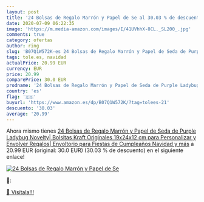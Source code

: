 ```yaml
---
layout: post
title: '24 Bolsas de Regalo Marrón y Papel de Se al 30.03 % de descuento'
date: 2020-07-09 06:22:35
image: 'https://m.media-amazon.com/images/I/41UVhhX-8CL._SL200_.jpg'
comments: true
category: ofertas
author: ring
slug: 'B07Q1W572K-es 24 Bolsas de Regalo Marrón y Papel de Seda de Purple...'
tags: tole.es, navidad
actualPrice: 20.99 EUR
currency: EUR
price: 20.99
comparePrice: 30.0 EUR
prodname: '24 Bolsas de Regalo Marrón y Papel de Seda de Purple Ladybug Novelty| Bolsitas Kraft Originales 19x24x12 cm para Personalizar y Envolver Regalos| Envoltorio para Fiestas de Cumpleaños  Navidad y más'
country: 'es'
flag: '🇪🇸'
buyurl: 'https://www.amazon.es/dp/B07Q1W572K/?tag=tolees-21'
descuento: '30.03'
average: '20.99'
---
```


Ahora mismo tienes [24 Bolsas de Regalo Marrón y Papel de Seda de Purple Ladybug Novelty| Bolsitas Kraft Originales 19x24x12 cm para Personalizar y Envolver Regalos| Envoltorio para Fiestas de Cumpleaños  Navidad y más](https://www.amazon.es/dp/B07Q1W572K/?tag=tolees-21) a 20.99 EUR (original: 30.0 EUR) (30.03 %  de descuento) en el siguiente enlace!

[![24 Bolsas de Regalo Marrón y Papel de Se](https://m.media-amazon.com/images/I/41UVhhX-8CL._SL200_.jpg)](https://www.amazon.es/dp/B07Q1W572K/?tag=tolees-21)

🔎:


[🛒 Visítala!!!](https://www.amazon.es/dp/B07Q1W572K/?tag=tolees-21)
